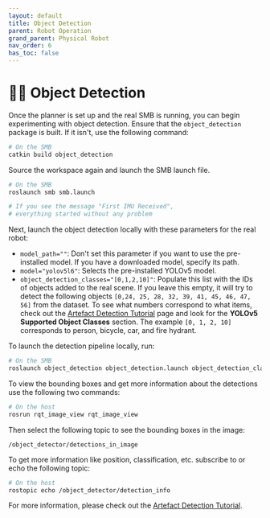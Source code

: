 ```yaml
---
layout: default
title: Object Detection
parent: Robot Operation
grand_parent: Physical Robot
nav_order: 6
has_toc: false
---
```


# 🕵️‍♂️ Object Detection 

Once the planner is set up and the real SMB is running, you can begin experimenting with object detection. Ensure that the `object_detection` package is built. If it isn't, use the following command:

```bash
# On the SMB
catkin build object_detection   
```

Source the workspace again and launch the SMB launch file.

```bash
# On the SMB
roslaunch smb smb.launch

# If you see the message "First IMU Received",
# everything started without any problem
```

Next, launch the object detection locally with these parameters for the real robot:

- `model_path=""`: Don't set this parameter if you want to use the pre-installed model. If you have a downloaded model, specify its path.
- `model="yolov5l6"`: Selects the pre-installed YOLOv5 model.
- `object_detection_classes="[0,1,2,10]"`: Populate this list with the IDs of objects added to the real scene. If you leave this empty, it will try to detect the following objects `[0,24, 25, 28, 32, 39, 41, 45, 46, 47, 56]` from the dataset. To see what numbers correspond to what items, check out the [Artefact Detection Tutorial](../../rss/tutorial_preparations/artefact_detection_tutorial_preparations.md) page and look for the **YOLOv5 Supported Object Classes** section. The example `[0, 1, 2, 10]` corresponds to person, bicycle, car, and fire hydrant.

To launch the detection pipeline locally, run:

```bash
# On the SMB
roslaunch object_detection object_detection.launch object_detection_classes:="[0,1,2,10]"
```

To view the bounding boxes and get more information about the detections use the following two commands:

```bash
# On the host
rosrun rqt_image_view rqt_image_view
```

Then select the following topic to see the bounding boxes in the image: 

```
/object_detector/detections_in_image
```

To get more information like position, classification, etc. subscribe to or echo the following topic: 

```bash
# On the host
rostopic echo /object_detector/detection_info
```

For more information, please check out the [Artefact Detection Tutorial](../../rss/preparations/artefact_detection_tutorial_preparations.md).
